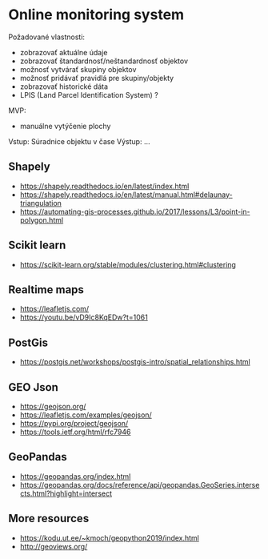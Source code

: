 
# Online monitoring system


Požadované vlastnosti:
- zobrazovať aktuálne údaje
- zobrazovať štandardnosť/neštandardnosť objektov
- možnosť vytvárať skupiny objektov
- možnosť pridávať pravidlá pre skupiny/objekty
- zobrazovať historické dáta
- LPIS (Land Parcel Identification System) ?


MVP:
- manuálne vytýčenie plochy

Vstup: Súradnice objektu v čase
Výstup: ...



## Shapely
- https://shapely.readthedocs.io/en/latest/index.html
- https://shapely.readthedocs.io/en/latest/manual.html#delaunay-triangulation
- https://automating-gis-processes.github.io/2017/lessons/L3/point-in-polygon.html

## Scikit learn
- https://scikit-learn.org/stable/modules/clustering.html#clustering


## Realtime maps
- https://leafletjs.com/
- https://youtu.be/vD9Ic8KqEDw?t=1061


## PostGis
- https://postgis.net/workshops/postgis-intro/spatial_relationships.html

## GEO Json
- https://geojson.org/
- https://leafletjs.com/examples/geojson/
- https://pypi.org/project/geojson/
- https://tools.ietf.org/html/rfc7946

## GeoPandas
- https://geopandas.org/index.html
- https://geopandas.org/docs/reference/api/geopandas.GeoSeries.intersects.html?highlight=intersect

## More resources
- https://kodu.ut.ee/~kmoch/geopython2019/index.html
- http://geoviews.org/